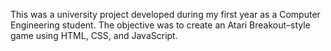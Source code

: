 This was a university project developed during my first year as a Computer Engineering student. The objective was to create an Atari Breakout–style game using HTML, CSS, and JavaScript.
